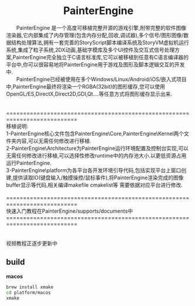 <h1 align="center">PainterEngine</h1>
&emsp;&emsp;PainterEngine 是一个高度可移植完整开源的游戏引擎,附带完整的软件图像渲染器,它内部集成了内存管理(包含内存分配,回收,调试器),多个信号/图形图像/数据结构处理算法,拥有一套完善的StoryScript脚本编译系统及StoryVM虚拟机运行系统,集成了粒子系统,2DX动画,基础字模库及多个UI控件及交互式信号处理方案,PainterEngine完全独立于C语言标准库,它可以被移植到任意有C语言编译器的平台中,你可以很容易地将PainterEngine用于游戏及图形及脚本逻辑交互的开发中.
<br/>&emsp;&emsp;PainterEngine已经被使用在多个Windows/Linux/Android/iOS/嵌入式项目中,PainterEngine最终将渲染一个RGBA(32bit)的图形缓存,您可以使用OpenGL/ES,DirectX,Direct2D,GDI,Qt....等任意方式将图形缓存显示出来.
<br/><br/><br/>
===========================================================================<br/>
移植说明:<br/>
1-PainterEngine核心文件包含PainterEngine\Core,PainterEngine\Kernel两个文件夹内容,可以无需任何修改进行移植.<br/>
2-PainterEngine\Architecture为PainterEngine运行环境配置及控制台实现,可以无需任何修改进行移植,可以选择性修改runtime中的内存池大小.以更低资源占用运行PainterEngine.<br/>
3-PainterEngine\platform为各平台各开发环境引导代码,包括实现平台上窗口创建,提供读取IO(键盘输入/触摸操控/鼠标事件),将PainterEngine渲染完成的图像buffer显示等代码,相关编译makefile cmakelist等
需要依据对应平台进行修改.<br/>
<br/>
===========================================================================
<br/>
快速入门教程在PainterEngine/supports/documents中<br/>
===========================================================================<br/>
<br/><br/>
视频教程正逐步更新中

## build

**macos**

```bash
brew install xmake
cd platform/macos
xmake
```

